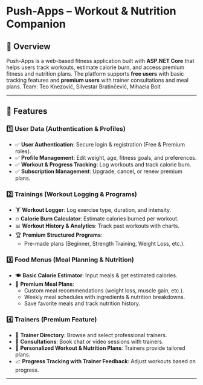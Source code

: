 # Push-Apps – Workout & Nutrition Companion  

## 📌 Overview  
Push-Apps is a web-based fitness application built with **ASP.NET Core** that helps users track workouts, estimate calorie burn, and access premium fitness and nutrition plans. The platform supports **free users** with basic tracking features and **premium users** with trainer consultations and meal plans.
Team: Teo Knezović, Silvestar Bratinčević, Mihaela Bolt

---

## 🚀 Features  

### **1️⃣ User Data (Authentication & Profiles)**
- ✅ **User Authentication**: Secure login & registration (Free & Premium roles).  
- ✅ **Profile Management**: Edit weight, age, fitness goals, and preferences.  
- ✅ **Workout & Progress Tracking**: Log workouts and track calorie burn.  
- ✅ **Subscription Management**: Upgrade, cancel, or renew premium plans.  

### **2️⃣ Trainings (Workout Logging & Programs)**
- 🏋️ **Workout Logger**: Log exercise type, duration, and intensity.  
- 🔥 **Calorie Burn Calculator**: Estimate calories burned per workout.  
- 📊 **Workout History & Analytics**: Track past workouts with charts.  
- 🏆 **Premium Structured Programs**:  
  - Pre-made plans (Beginner, Strength Training, Weight Loss, etc.).  

### **3️⃣ Food Menus (Meal Planning & Nutrition)**
- 🍽️ **Basic Calorie Estimator**: Input meals & get estimated calories.  
- 🥗 **Premium Meal Plans**:  
  - Custom meal recommendations (weight loss, muscle gain, etc.).  
  - Weekly meal schedules with ingredients & nutrition breakdowns.  
  - Save favorite meals and track nutrition history.  

### **4️⃣ Trainers (Premium Feature)**
- 🏅 **Trainer Directory**: Browse and select professional trainers.  
- 💬 **Consultations**: Book chat or video sessions with trainers.  
- 📄 **Personalized Workout & Nutrition Plans**: Trainers provide tailored plans.  
- 📈 **Progress Tracking with Trainer Feedback**: Adjust workouts based on progress.  


---
